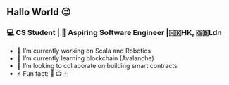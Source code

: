 ##  Hallo World 😉

 ### 💻 CS Student | 🦄 Aspiring Software Engineer |🇭🇰HK, 🇬🇧Ldn 


- 🔭 I’m currently working on Scala and Robotics
- 🌱 I’m currently learning blockchain (Avalanche)
- 👯 I’m looking to collaborate on building smart contracts
- ⚡ Fun fact: 🎺 📺 🀄 


